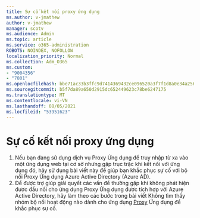 ```yaml
---
title: Sự cố kết nối proxy ứng dụng
ms.author: v-jmathew
author: v-jmathew
manager: scotv
ms.audience: Admin
ms.topic: article
ms.service: o365-administration
ROBOTS: NOINDEX, NOFOLLOW
localization_priority: Normal
ms.collection: Adm_O365
ms.custom:
- "9004356"
- "7801"
ms.openlocfilehash: bbe71ac33b3ffc9d7414369432ce096520a3f7f1d8a0e34a256df2db7765d583
ms.sourcegitcommit: b5f7da89a650d2915dc652449623c78be6247175
ms.translationtype: MT
ms.contentlocale: vi-VN
ms.lasthandoff: 08/05/2021
ms.locfileid: "53951623"
---
```

# <a name="app-proxy-connection-issue"></a>Sự cố kết nối proxy ứng dụng

1. Nếu bạn đang sử dụng dịch vụ Proxy Ứng dụng để truy nhập từ xa vào [](https://docs.microsoft.com/azure/active-directory/manage-apps/application-proxy-debug-connectors) một ứng dụng web tại cơ sở nhưng gặp trục trặc khi kết nối với ứng dụng đó, hãy sử dụng bài viết này để giúp bạn khắc phục sự cố với bộ nối Proxy Ứng dụng Azure Active Directory (Azure AD).
2. Để được trợ giúp giải quyết các vấn đề thường gặp khi không phát hiện được đầu nối cho ứng dụng Proxy Ứng dụng được tích hợp với Azure Active Directory, hãy làm theo các bước trong bài viết Không tìm thấy nhóm bộ nối hoạt động nào dành cho ứng dụng [Proxy](https://docs.microsoft.com/azure/active-directory/application-proxy-connectivity-no-working-connector) Ứng dụng để khắc phục sự cố.
